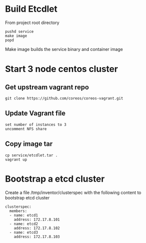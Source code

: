 # Build Etcdlet

From project root directory

```
pushd service
make image
popd
```
Make image builds the service binary and container image

# Start 3 node centos cluster
## Get upstream vagrant repo
```
git clone https://github.com/coreos/coreos-vagrant.git
```
## Update Vagrant file
```
set number of instances to 3
uncomment NFS share 
```
## Copy image tar
```
cp service/etcdlet.tar . 
vagrant up
```
# Bootstrap a etcd cluster

Create a file /tmp/inventor/clusterspec with the following content to bootstrap etcd cluster

```
clusterspec:
  members:
  - name: etcd1
    address: 172.17.8.101
  - name: etcd2
    address: 172.17.8.102
  - name: etcd3
    address: 172.17.8.103
```

